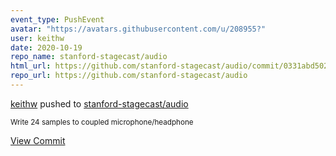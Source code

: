 ```yaml
---
event_type: PushEvent
avatar: "https://avatars.githubusercontent.com/u/208955?"
user: keithw
date: 2020-10-19
repo_name: stanford-stagecast/audio
html_url: https://github.com/stanford-stagecast/audio/commit/0331abd502b2f84c95e818aa843ae6fe54b651e3
repo_url: https://github.com/stanford-stagecast/audio
---
```


<a href='https://github.com/keithw' target='_blank'>keithw</a> pushed to <a href='https://github.com/stanford-stagecast/audio' target='_blank'>stanford-stagecast/audio</a>

<small>Write 24 samples to coupled microphone/headphone</small>

<a href='https://github.com/stanford-stagecast/audio/commit/0331abd502b2f84c95e818aa843ae6fe54b651e3' target='_blank'>View Commit</a>